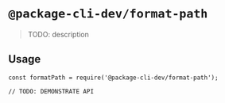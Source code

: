 # `@package-cli-dev/format-path`

> TODO: description

## Usage

```
const formatPath = require('@package-cli-dev/format-path');

// TODO: DEMONSTRATE API
```
